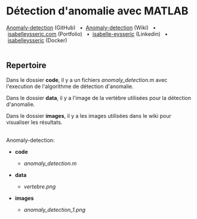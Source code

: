 # Détection d'anomalie avec MATLAB

[Anomaly-detection](https://github.com/isabelleysseric/Anomaly-detection) (GitHub)
&nbsp; • &nbsp;[Anomaly-detection](https://github.com/isabelleysseric/Anomaly-detection/wiki) (Wiki)
&nbsp; • &nbsp;[isabelleysseric.com](https://isabelleysseric.com) (Portfolio)
&nbsp; • &nbsp;[isabelle-eysseric](https://www.linkedin.com/in/isabelle-eysseric/) (Linkedin)
&nbsp; • &nbsp;[isabelleysseric](https://hub.docker.com/u/isabelleysseric) (Docker)
<br/>
<br/>


## Repertoire

Dans le dossier **code**, il y a un fichiers *anomaly_detection.m* avec l'execution de l'algorithme de détection d'anomalie.

Dans le dossier **data**, il y a l'image de la vertèbre utilisées pour la détection d'anomalie. 

Dans le dossier **images**, il y a les images utilisées dans le wiki pour visualiser les résultats. 
<br/>
<br/>


Anomaly-detection:

- **code**
  - *anomaly_detection.m*
  
- **data**
  - *vertebre.png*
  
- **images**
  - *anomaly_detection_1.png*
